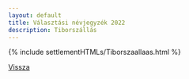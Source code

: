 ```yaml
---
layout: default
title: Választási névjegyzék 2022
description: Tiborszállás
---
```


{% include settlementHTMLs/Tiborszaallaas.html %}

[Vissza](../)